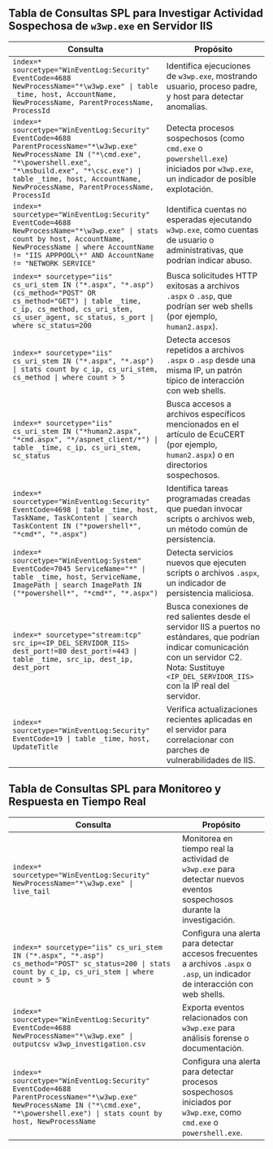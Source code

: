 ## Tabla de Consultas SPL para Investigar Actividad Sospechosa de `w3wp.exe` en Servidor IIS

| **Consulta**                                                                 | **Propósito**                                                                 |
|------------------------------------------------------------------------------|-------------------------------------------------------------------------------|
| `index=* sourcetype="WinEventLog:Security" EventCode=4688 NewProcessName="*\w3wp.exe" \| table _time, host, AccountName, NewProcessName, ParentProcessName, ProcessId` | Identifica ejecuciones de `w3wp.exe`, mostrando usuario, proceso padre, y host para detectar anomalías. |
| `index=* sourcetype="WinEventLog:Security" EventCode=4688 ParentProcessName="*\w3wp.exe" NewProcessName IN ("*\cmd.exe", "*\powershell.exe", "*\msbuild.exe", "*\csc.exe") \| table _time, host, AccountName, NewProcessName, ParentProcessName, ProcessId` | Detecta procesos sospechosos (como `cmd.exe` o `powershell.exe`) iniciados por `w3wp.exe`, un indicador de posible explotación. |
| `index=* sourcetype="WinEventLog:Security" EventCode=4688 NewProcessName="*\w3wp.exe" \| stats count by host, AccountName, NewProcessName \| where AccountName != "IIS APPPOOL\*" AND AccountName != "NETWORK SERVICE"` | Identifica cuentas no esperadas ejecutando `w3wp.exe`, como cuentas de usuario o administrativas, que podrían indicar abuso. |
| `index=* sourcetype="iis" cs_uri_stem IN ("*.aspx", "*.asp") (cs_method="POST" OR cs_method="GET") \| table _time, c_ip, cs_method, cs_uri_stem, cs_user_agent, sc_status, s_port \| where sc_status=200` | Busca solicitudes HTTP exitosas a archivos `.aspx` o `.asp`, que podrían ser web shells (por ejemplo, `human2.aspx`). |
| `index=* sourcetype="iis" cs_uri_stem IN ("*.aspx", "*.asp") \| stats count by c_ip, cs_uri_stem, cs_method \| where count > 5` | Detecta accesos repetidos a archivos `.aspx` o `.asp` desde una misma IP, un patrón típico de interacción con web shells. |
| `index=* sourcetype="iis" cs_uri_stem IN ("*human2.aspx", "*cmd.aspx", "*/aspnet_client/*") \| table _time, c_ip, cs_uri_stem, sc_status` | Busca accesos a archivos específicos mencionados en el artículo de EcuCERT (por ejemplo, `human2.aspx`) o en directorios sospechosos. |
| `index=* sourcetype="WinEventLog:Security" EventCode=4698 \| table _time, host, TaskName, TaskContent \| search TaskContent IN ("*powershell*", "*cmd*", "*.aspx")` | Identifica tareas programadas creadas que puedan invocar scripts o archivos web, un método común de persistencia. |
| `index=* sourcetype="WinEventLog:System" EventCode=7045 ServiceName="*" \| table _time, host, ServiceName, ImagePath \| search ImagePath IN ("*powershell*", "*cmd*", "*.aspx")` | Detecta servicios nuevos que ejecuten scripts o archivos `.aspx`, un indicador de persistencia maliciosa. |
| `index=* sourcetype="stream:tcp" src_ip=<IP_DEL_SERVIDOR_IIS> dest_port!=80 dest_port!=443 \| table _time, src_ip, dest_ip, dest_port` | Busca conexiones de red salientes desde el servidor IIS a puertos no estándares, que podrían indicar comunicación con un servidor C2. Nota: Sustituye `<IP_DEL_SERVIDOR_IIS>` con la IP real del servidor. |
| `index=* sourcetype="WinEventLog:Security" EventCode=19 \| table _time, host, UpdateTitle` | Verifica actualizaciones recientes aplicadas en el servidor para correlacionar con parches de vulnerabilidades de IIS. |

## Tabla de Consultas SPL para Monitoreo y Respuesta en Tiempo Real

| **Consulta**                                                                 | **Propósito**                                                                 |
|------------------------------------------------------------------------------|-------------------------------------------------------------------------------|
| `index=* sourcetype="WinEventLog:Security" NewProcessName="*\w3wp.exe" \| live_tail` | Monitorea en tiempo real la actividad de `w3wp.exe` para detectar nuevos eventos sospechosos durante la investigación. |
| `index=* sourcetype="iis" cs_uri_stem IN ("*.aspx", "*.asp") cs_method="POST" sc_status=200 \| stats count by c_ip, cs_uri_stem \| where count > 5` | Configura una alerta para detectar accesos frecuentes a archivos `.aspx` o `.asp`, un indicador de interacción con web shells. |
| `index=* sourcetype="WinEventLog:Security" EventCode=4688 NewProcessName="*\w3wp.exe" \| outputcsv w3wp_investigation.csv` | Exporta eventos relacionados con `w3wp.exe` para análisis forense o documentación. |
| `index=* sourcetype="WinEventLog:Security" EventCode=4688 ParentProcessName="*\w3wp.exe" NewProcessName IN ("*\cmd.exe", "*\powershell.exe") \| stats count by host, NewProcessName` | Configura una alerta para detectar procesos sospechosos iniciados por `w3wp.exe`, como `cmd.exe` o `powershell.exe`. |
